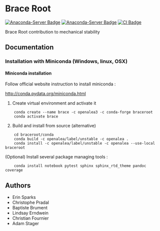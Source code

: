# Brace Root

[![Anaconda-Server Badge](https://anaconda.org/openalea3/braceroot/badges/installer/conda.svg)](https://conda.anaconda.org/openalea3/braceroot)
[![Anaconda-Server Badge](https://anaconda.org/openalea3/braceroot/badges/downloads.svg)](https://anaconda.org/openalea3/braceroot)
[![CI Badge](https://github.com/openalea/braceroot/actions/workflows/conda-package-build.yml/badge.svg)](https://github.com/openalea/braceroot/actions)

Brace Root contribution to mechanical stability

## Documentation


### Installation with Miniconda (Windows, linux, OSX)

#### Miniconda installation

Follow official website instruction to install miniconda :

http://conda.pydata.org/miniconda.html

1. Create virtual environment and activate it

```
    conda create --name brace -c openalea3 -c conda-forge braceroot
    conda activate brace
```

2. Build and install from source (alternative)

```
    cd braceroot/conda
    conda build -c openalea/label/unstable -c openalea .
    conda install -c openalea/label/unstable -c openalea --use-local braceroot
```

(Optional) Install several package managing tools :

```
    conda install notebook pytest sphinx sphinx_rtd_theme pandoc coverage
```

## Authors

* Erin Sparks
* Christophe Pradal
* Baptiste Brument
* Lindsay Erndwein
* Christian Fournier	
* Adam Stager

